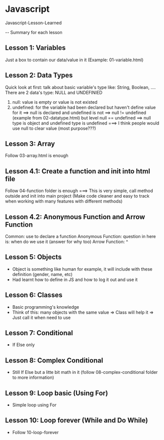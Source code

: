 # Javascript
Javascript-Lesson-Learned

-- Summary for each lesson
## Lesson 1: Variables
Just a box to contain our data/value in it (Example: 01-variable.html)

## Lesson 2: Data Types
Quick look at first: talk about basic variable's type like: String, Boolean, ....
There are 2 data's type: NULL and UNDEFINIED
1. null: value is empty or value is not existed
2. undefined: for the variable had been declared but haven't define value for it
==> null is declared and undefined is not
==> null != undefined (example from 02-datatype.html) but level null == undefined
==> null type is object and undefined type is undefined
===> I think people would use null to clear value (most purpose???)

## Lesson 3: Array
Follow 03-array.html is enough

## Lesson 4.1: Create a function and init into html file
Follow 04-function folder is enough
===> This is very simple, call method outside and init into main project (Make code cleaner and easy to track when working with many features with different methods)

## Lesson 4.2: Anonymous Function and Arrow Function
Common: use to declare a function
Anonymous Function: question in here is: when do we use it (answer for why too)
Arrow Function: ^

## Lesson 5: Objects
- Object is something like human for example, it will include with these definition (gender, name, etc)
- Had learnt how to define in JS and how to log it out and use it

## Lesson 6: Classes
- Basic programming's knowledge
- Think of this: many objects with the same value => Class will help it => Just call it when need to use

## Lesson 7: Conditional
- If Else only

## Lesson 8: Complex Conditional
- Still If Else but a litte bit math in it (follow 08-complex-conditional folder to more information)

## Lesson 9: Loop basic (Using For)
- Simple loop using For

## Lesson 10: Loop forever (While and Do While)
- Follow 10-loop-forever